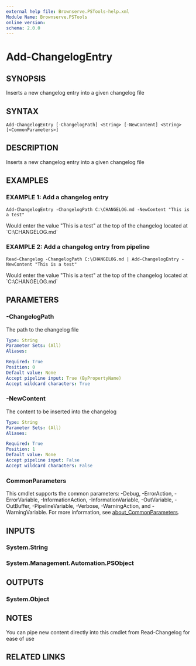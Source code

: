 ```yaml
---
external help file: Brownserve.PSTools-help.xml
Module Name: Brownserve.PSTools
online version:
schema: 2.0.0
---
```


# Add-ChangelogEntry

## SYNOPSIS
Inserts a new changelog entry into a given changelog file

## SYNTAX

```
Add-ChangelogEntry [-ChangelogPath] <String> [-NewContent] <String> [<CommonParameters>]
```

## DESCRIPTION
Inserts a new changelog entry into a given changelog file

## EXAMPLES

### EXAMPLE 1: Add a changelog entry
```
Add-ChangelogEntry -ChangelogPath C:\CHANGELOG.md -NewContent "This is a test"
```

Would enter the value "This is a test" at the top of the changelog located at \`C:\CHANGELOG.md\`

### EXAMPLE 2: Add a changelog entry from pipeline
```
Read-Changelog -ChangelogPath C:\CHANGELOG.md | Add-ChangelogEntry -NewContent "This is a test"
```

Would enter the value "This is a test" at the top of the changelog located at \`C:\CHANGELOG.md\`

## PARAMETERS

### -ChangelogPath
The path to the changelog file

```yaml
Type: String
Parameter Sets: (All)
Aliases:

Required: True
Position: 0
Default value: None
Accept pipeline input: True (ByPropertyName)
Accept wildcard characters: True
```

### -NewContent
The content to be inserted into the changelog

```yaml
Type: String
Parameter Sets: (All)
Aliases:

Required: True
Position: 1
Default value: None
Accept pipeline input: False
Accept wildcard characters: False
```

### CommonParameters
This cmdlet supports the common parameters: -Debug, -ErrorAction, -ErrorVariable, -InformationAction, -InformationVariable, -OutVariable, -OutBuffer, -PipelineVariable, -Verbose, -WarningAction, and -WarningVariable. For more information, see [about_CommonParameters](http://go.microsoft.com/fwlink/?LinkID=113216).

## INPUTS

### System.String
### System.Management.Automation.PSObject
## OUTPUTS

### System.Object
## NOTES
You can pipe new content directly into this cmdlet from Read-Changelog for ease of use

## RELATED LINKS
